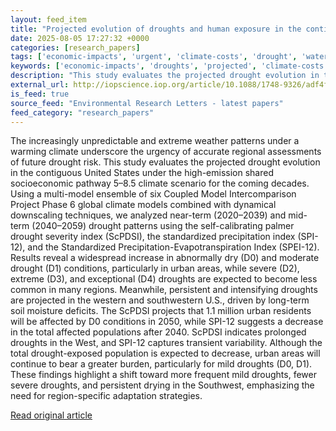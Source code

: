 ```yaml
---
layout: feed_item
title: "Projected evolution of droughts and human exposure in the contiguous United States under SSP5-8.5: a regional downscaling perspective"
date: 2025-08-05 17:27:32 +0000
categories: [research_papers]
tags: ['economic-impacts', 'urgent', 'climate-costs', 'drought', 'water-crisis']
keywords: ['economic-impacts', 'droughts', 'projected', 'climate-costs', 'urgent', 'drought', 'water-crisis', 'evolution']
description: "This study evaluates the projected drought evolution in the contiguous United States under the high-emission shared socioeconomic pathway 5–8"
external_url: http://iopscience.iop.org/article/10.1088/1748-9326/adf4f9
is_feed: true
source_feed: "Environmental Research Letters - latest papers"
feed_category: "research_papers"
---
```


The increasingly unpredictable and extreme weather patterns under a warming climate underscore the urgency of accurate regional assessments of future drought risk. This study evaluates the projected drought evolution in the contiguous United States under the high-emission shared socioeconomic pathway 5–8.5 climate scenario for the coming decades. Using a multi-model ensemble of six Coupled Model Intercomparison Project Phase 6 global climate models combined with dynamical downscaling techniques, we analyzed near-term (2020–2039) and mid-term (2040–2059) drought patterns using the self-calibrating palmer drought severity index (ScPDSI), the standardized precipitation index (SPI-12), and the Standardized Precipitation-Evapotranspiration Index (SPEI-12). Results reveal a widespread increase in abnormally dry (D0) and moderate drought (D1) conditions, particularly in urban areas, while severe (D2), extreme (D3), and exceptional (D4) droughts are expected to become less common in many regions. Meanwhile, persistent and intensifying droughts are projected in the western and southwestern U.S., driven by long-term soil moisture deficits. The ScPDSI projects that 1.1 million urban residents will be affected by D0 conditions in 2050, while SPI-12 suggests a decrease in the total affected populations after 2040. ScPDSI indicates prolonged droughts in the West, and SPI-12 captures transient variability. Although the total drought-exposed population is expected to decrease, urban areas will continue to bear a greater burden, particularly for mild droughts (D0, D1). These findings highlight a shift toward more frequent mild droughts, fewer severe droughts, and persistent drying in the Southwest, emphasizing the need for region-specific adaptation strategies.

[Read original article](http://iopscience.iop.org/article/10.1088/1748-9326/adf4f9)
